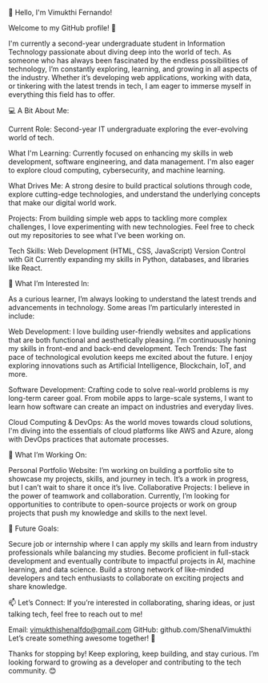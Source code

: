 👋 Hello, I'm Vimukthi Fernando!

Welcome to my GitHub profile! 🌱

I'm currently a second-year undergraduate student in Information Technology passionate about diving deep into the world of tech. As someone who has always been fascinated by the endless possibilities of technology, I’m constantly exploring, learning, and growing in all aspects of the industry. Whether it’s developing web applications, working with data, or tinkering with the latest trends in tech, I am eager to immerse myself in everything this field has to offer.

💻 A Bit About Me:

Current Role: Second-year IT undergraduate exploring the ever-evolving world of tech.

What I'm Learning: Currently focused on enhancing my skills in web development, software engineering, and data management. I'm also eager to explore cloud computing, cybersecurity, and machine learning.

What Drives Me: A strong desire to build practical solutions through code, explore cutting-edge technologies, and understand the underlying concepts that make our digital world work.

Projects: From building simple web apps to tackling more complex challenges, I love experimenting with new technologies. Feel free to check out my repositories to see what I’ve been working on.

Tech Skills:
Web Development (HTML, CSS, JavaScript)
Version Control with Git
Currently expanding my skills in Python, databases, and libraries like React.

🔭 What I’m Interested In:

As a curious learner, I’m always looking to understand the latest trends and advancements in technology. Some areas I’m particularly interested in include:

Web Development: I love building user-friendly websites and applications that are both functional and aesthetically pleasing. I'm continuously honing my skills in front-end and back-end development.
Tech Trends: The fast pace of technological evolution keeps me excited about the future. I enjoy exploring innovations such as Artificial Intelligence, Blockchain, IoT, and more.

Software Development: Crafting code to solve real-world problems is my long-term career goal. From mobile apps to large-scale systems, I want to learn how software can create an impact on industries and everyday lives.

Cloud Computing & DevOps: As the world moves towards cloud solutions, I'm diving into the essentials of cloud platforms like AWS and Azure, along with DevOps practices that automate processes.

🚀 What I’m Working On:

Personal Portfolio Website: I’m working on building a portfolio site to showcase my projects, skills, and journey in tech. It’s a work in progress, but I can’t wait to share it once it’s live.
Collaborative Projects: I believe in the power of teamwork and collaboration. Currently, I’m looking for opportunities to contribute to open-source projects or work on group projects that push my knowledge and skills to the next level.

🌟 Future Goals:

Secure job or internship where I can apply my skills and learn from industry professionals while balancing my studies.
Become proficient in full-stack development and eventually contribute to impactful projects in AI, machine learning, and data science.
Build a strong network of like-minded developers and tech enthusiasts to collaborate on exciting projects and share knowledge.

📫 Let’s Connect:
If you’re interested in collaborating, sharing ideas, or just talking tech, feel free to reach out to me!

Email: vimukthishenalfdo@gmail.com
GitHub: github.com/ShenalVimukthi
Let’s create something awesome together! 🚀

Thanks for stopping by! Keep exploring, keep building, and stay curious. I’m looking forward to growing as a developer and contributing to the tech community. 😊

